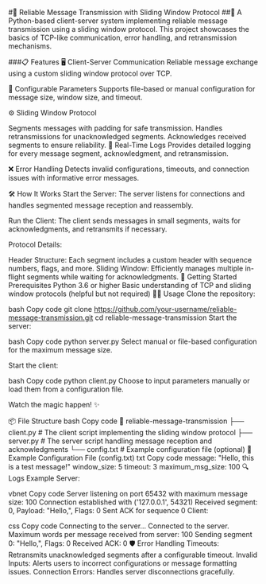 
#📨 Reliable Message Transmission with Sliding Window Protocol
##🚀 A Python-based client-server system implementing reliable message transmission using a sliding window protocol.
This project showcases the basics of TCP-like communication, error handling, and retransmission mechanisms.

###📋 Features
🖥️ Client-Server Communication
Reliable message exchange using a custom sliding window protocol over TCP.

📜 Configurable Parameters
Supports file-based or manual configuration for message size, window size, and timeout.

⚙️ Sliding Window Protocol

Segments messages with padding for safe transmission.
Handles retransmissions for unacknowledged segments.
Acknowledges received segments to ensure reliability.
🔄 Real-Time Logs
Provides detailed logging for every message segment, acknowledgment, and retransmission.

❌ Error Handling
Detects invalid configurations, timeouts, and connection issues with informative error messages.

🛠️ How It Works
Start the Server:
The server listens for connections and handles segmented message reception and reassembly.

Run the Client:
The client sends messages in small segments, waits for acknowledgments, and retransmits if necessary.

Protocol Details:

Header Structure: Each segment includes a custom header with sequence numbers, flags, and more.
Sliding Window: Efficiently manages multiple in-flight segments while waiting for acknowledgments.
🎯 Getting Started
Prerequisites
Python 3.6 or higher
Basic understanding of TCP and sliding window protocols (helpful but not required)
🧑‍💻 Usage
Clone the repository:

bash
Copy code
git clone https://github.com/your-username/reliable-message-transmission.git
cd reliable-message-transmission
Start the server:

bash
Copy code
python server.py
Select manual or file-based configuration for the maximum message size.

Start the client:

bash
Copy code
python client.py
Choose to input parameters manually or load them from a configuration file.

Watch the magic happen! ✨

📦 File Structure
bash
Copy code
📁 reliable-message-transmission
├── client.py   # The client script implementing the sliding window protocol
├── server.py   # The server script handling message reception and acknowledgments
└── config.txt  # Example configuration file (optional)
📝 Example Configuration File (config.txt)
txt
Copy code
message: "Hello, this is a test message!"
window_size: 5
timeout: 3
maximum_msg_size: 100
🔍 Logs Example
Server:

vbnet
Copy code
Server listening on port 65432 with maximum message size: 100
Connection established with ('127.0.0.1', 54321)
Received segment: 0, Payload: "Hello,", Flags: 0
Sent ACK for sequence 0
Client:

css
Copy code
Connecting to the server...
Connected to the server.
Maximum words per message received from server: 100
Sending segment 0: "Hello,", Flags: 0
Received ACK: 0
🛡️ Error Handling
Timeouts: Retransmits unacknowledged segments after a configurable timeout.
Invalid Inputs: Alerts users to incorrect configurations or message formatting issues.
Connection Errors: Handles server disconnections gracefully.
